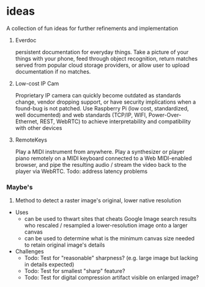 # ideas
A collection of fun ideas for further refinements and implementation

1. Everdoc

   persistent documentation for everyday things. Take a picture of your things with your phone, feed through object recognition, return matches served from popular cloud storage providers, or allow user to upload documentation if no matches.

2. Low-cost IP Cam

   Proprietary IP camera can quickly become outdated as standards change, vendor dropping support, or have security implications when a found-bug is not patched. Use Raspberry Pi (low cost, standardized, well documented) and web standards (TCP/IP, WIFI, Power-Over-Ethernet, REST, WebRTC) to achieve interpretability and compatibility with other devices

3. RemoteKeys

   Play a MIDI instrument from anywhere. Play a synthesizer or player piano remotely on a MIDI keyboard connected to a Web MIDI-enabled browser, and pipe the resulting audio / stream the video back to the player via WebRTC. Todo: address latency problems

### Maybe's

1. Method to detect a raster image's original, lower native resolution

  * Uses
    * can be used to thwart sites that cheats Google Image search results who rescaled / resampled a lower-resolution image onto a larger canvas
    * can be used to determine what is the minimum canvas size needed to retain original image's details
  * Challenges
    * Todo: Test for "reasonable" sharpness? (e.g. large image but lacking in details expected)
    * Todo: Test for smallest "sharp" feature?
    * Todo: Test for digital compression artifact visible on enlarged image?
